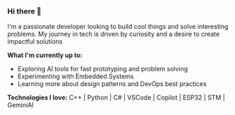 ### Hi there 👋

I'm a passionate developer looking to build cool things and solve interesting problems. My journey in tech is driven by curiosity and a desire to create impactful solutions

**What I'm currently up to:**
* Exploring AI tools for fast prototyping and problem solving
* Experimenting with Embedded Systems
* Learning more about design patterns and DevOps best practices

**Technologies I love:**
C++ | Python | C# | VSCode | Copilot | ESP32 | STM | GeminiAI

